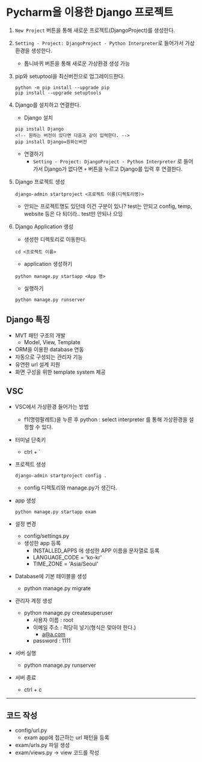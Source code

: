 # Pycharm을 이용한 Django 프로젝트
1. `New Project` 버튼을 통해 새로운 프로젝트(DjangoProject)를 생성한다.


2. `Setting - Project: DjangoProject - Python Interpreter`로 들어가서 가상환경을 생성한다.
    - 톱니바퀴 버튼을 통해 새로운 가상환경 생성 가능

3. pip와 setuptool을 최신버전으로 업그레이드한다.
    ```
    python -m pip install --upgrade pip
    pip install --upgrade setuptools
    ```
    
4. Django를 설치하고 연결한다.
    - Django 설치
    ```
    pip install Django
    <!-- 원하는 버전이 있다면 다음과 같이 입력한다. -->
    pip install Django=원하는버전
    ```
    - 연결하기
        - `Setting - Project: DjangoProject - Python Interpreter` 로 들어가서 Django가 없다면 `+` 버튼을 누르고 Django를 입력 후 연결한다.

5. Django 프로젝트 생성
    ```
    django-admin startproject <프로젝트 이름(디렉토리명)>
    ```
    - 안되는 프로젝트명도 있던데 이건 구분이 있나? test는 안되고 config, temp, website 등은 다 되더라.. test만 안되나 으잉

6. Django Application 생성
    - 생성한 디렉토리로 이동한다.
    ```
    cd <프로젝트 이름>
    ```
    - application 생성하기
    ```
    python manage.py startapp <App 명>
    ```
    - 실행하기
    ```
    python manage.py runserver
    ```

## Django 특징
- MVT 패턴 구조의 개발
    - Model, View, Template
- ORM을 이용한 database 연동
- 자동으로 구성되는 관리자 기능
- 유연한 url 설계 지원
- 화면 구성을 위한 template system 제공

## VSC
- VSC에서 가상환경 들어가는 방법
    - f1(명령팔레트)을 누른 후 python : select interpreter 를 통해 가상환경을 설정할 수 있다.
- 터미널 단축키
    - ctrl + `

- 프로젝트 생성
    ```
    django-admin startproject config .
    ```
    - config 디렉토리와 manage.py가 생긴다.
- app 생성
    ```
    python manage.py startapp exam
    ```
- 설정 변경
    - config/settings.py
    - 생성한 app 등록
        - INSTALLED_APPS 에 생성한 APP 이름을 문자열로 등록
        - LANGUAGE_CODE = 'ko-kr'
        - TIME_ZONE = 'Asia/Seoul'
- Database에 기본 테이블을 생성
    - python manage.py migrate
- 관리자 계정 생성
    - python manage.py createsuperuser
        - 사용자 이름 : root
        - 이메일 주소 : 적당히 넣기(형식은 맞아야 한다.)
            - a@a.com
        - password : 1111
- 서버 실행
    - python manage.py runserver
- 서버 종료
    - ctrl + c
--------------------

## 코드 작성
- config/url.py
    - exam app에 접근하는 url 패턴을 등록
- exam/urls.py 파일 생성
- exam/views.py -> view 코드를 작성

